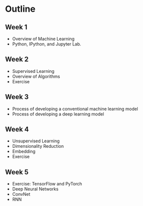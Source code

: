 # Outline

## Week 1

- Overview of Machine Learning
- Python, IPython, and Jupyter Lab.

## Week 2

- Supervised Learning
- Overview of Algorithms
- Exercise

## Week 3

- Process of developing a conventional machine learning model
- Process of developing a deep learning model

## Week 4

- Unsupervised Learning
- Dimensionality Reduction
- Embedding
- Exercise

## Week 5

- Exercise: TensorFlow and PyTorch
- Deep Neural Networks
- ConvNet
- RNN

